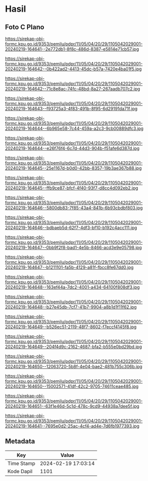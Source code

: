 # Hasil

## Foto C Plano

https://sirekap-obj-formc.kpu.go.id/9353/pemilu/pdpr/11/05/04/20/29/1105042029001-20240219-164641--2e772db1-8f8c-486d-8387-e5814e71cb57.jpg

https://sirekap-obj-formc.kpu.go.id/9353/pemilu/pdpr/11/05/04/20/29/1105042029001-20240219-164642--0b422ad2-4413-45dc-b57a-7420e4ba01f5.jpg

https://sirekap-obj-formc.kpu.go.id/9353/pemilu/pdpr/11/05/04/20/29/1105042029001-20240219-164642--71c8e8ac-74fc-48bd-8a27-267aadb707c2.jpg

https://sirekap-obj-formc.kpu.go.id/9353/pemilu/pdpr/11/05/04/20/29/1105042029001-20240219-164643--f93725a3-4f83-491b-8f95-6d29191da71f.jpg

https://sirekap-obj-formc.kpu.go.id/9353/pemilu/pdpr/11/05/04/20/29/1105042029001-20240219-164644--6b965e58-7c44-459a-a2c3-9cb00889dfc3.jpg

https://sirekap-obj-formc.kpu.go.id/9353/pemilu/pdpr/11/05/04/20/29/1105042029001-20240219-164644--e26f76f4-6c7d-44d3-904b-f51afe6d387d.jpg

https://sirekap-obj-formc.kpu.go.id/9353/pemilu/pdpr/11/05/04/20/29/1105042029001-20240219-164645--25e1167d-b0d0-42bb-8357-19b3ae367b88.jpg

https://sirekap-obj-formc.kpu.go.id/9353/pemilu/pdpr/11/05/04/20/29/1105042029001-20240219-164645--ffb9ce87-bfcf-4f40-93f7-d8cc4d092eb2.jpg

https://sirekap-obj-formc.kpu.go.id/9353/pemilu/pdpr/11/05/04/20/29/1105042029001-20240219-164646--5800db83-7f85-43a4-841b-6b93cbdbf803.jpg

https://sirekap-obj-formc.kpu.go.id/9353/pemilu/pdpr/11/05/04/20/29/1105042029001-20240219-164646--bdbaeb5d-62f7-4df3-bf10-b192c4acc111.jpg

https://sirekap-obj-formc.kpu.go.id/9353/pemilu/pdpr/11/05/04/20/29/1105042029001-20240219-164647--0bb9f2f8-bad1-4e5b-8466-acd3e9e05798.jpg

https://sirekap-obj-formc.kpu.go.id/9353/pemilu/pdpr/11/05/04/20/29/1105042029001-20240219-164647--b1211101-fa5b-4129-a81f-fbcc8fe67dd0.jpg

https://sirekap-obj-formc.kpu.go.id/9353/pemilu/pdpr/11/05/04/20/29/1105042029001-20240219-164648--163ef44a-7dc2-4001-a434-64100f808df3.jpg

https://sirekap-obj-formc.kpu.go.id/9353/pemilu/pdpr/11/05/04/20/29/1105042029001-20240219-164648--b27e45db-7cf7-41b7-9904-a8b1d1f11f62.jpg

https://sirekap-obj-formc.kpu.go.id/9353/pemilu/pdpr/11/05/04/20/29/1105042029001-20240219-164649--b526ec51-2119-48f7-8602-f7eccf4145f8.jpg

https://sirekap-obj-formc.kpu.go.id/9353/pemilu/pdpr/11/05/04/20/29/1105042029001-20240219-164649--204f4d9c-2162-4687-bfa2-b555e0bd29bd.jpg

https://sirekap-obj-formc.kpu.go.id/9353/pemilu/pdpr/11/05/04/20/29/1105042029001-20240219-164650--12063720-5b8f-4e04-bae2-481b755c306b.jpg

https://sirekap-obj-formc.kpu.go.id/9353/pemilu/pdpr/11/05/04/20/29/1105042029001-20240219-164650--15002571-41df-42c2-9705-74611ceae485.jpg

https://sirekap-obj-formc.kpu.go.id/9353/pemilu/pdpr/11/05/04/20/29/1105042029001-20240219-164651--63f1e46d-5c1d-478c-9cd9-44938a7dee5f.jpg

https://sirekap-obj-formc.kpu.go.id/9353/pemilu/pdpr/11/05/04/20/29/1105042029001-20240219-164641--7695e0d2-25ac-4cf4-ad4e-7d6fb1977393.jpg


## Metadata

| Key        | Value               |
| ---------- | ------------------- |
| Time Stamp | 2024-02-19 17:03:14 |
| Kode Dapil | 1101                |



